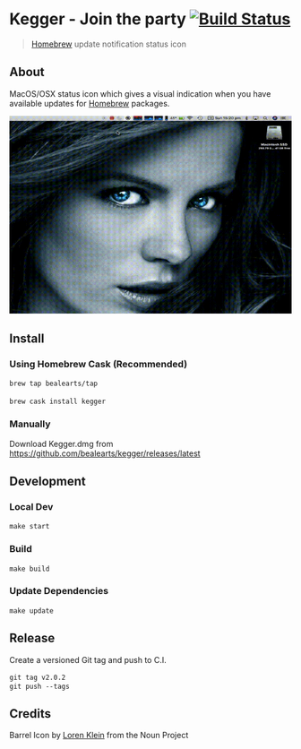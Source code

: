 # Kegger - Join the party [![Build Status](https://github.com/bealearts/kegger/actions/workflows/build.yml/badge.svg)](https://github.com/bealearts/kegger/actions/workflows/build.yml)

> [Homebrew](https://brew.sh/) update notification status icon

## About

MacOS/OSX status icon which gives a visual indication when you have available updates for [Homebrew](https://brew.sh/) packages.

![Demo](docs/demo.gif)

## Install

### Using Homebrew Cask (Recommended)

```shell
brew tap bealearts/tap

brew cask install kegger
```

### Manually

Download Kegger.dmg from https://github.com/bealearts/kegger/releases/latest


## Development

### Local Dev
```shell
make start
```

### Build
```shell
make build
```

### Update Dependencies
```shell
make update
```

## Release

Create a versioned Git tag and push to C.I.
```shell
git tag v2.0.2
git push --tags
```

## Credits

Barrel Icon by [Loren Klein](https://thenounproject.com/lorenklein/) from the Noun Project
